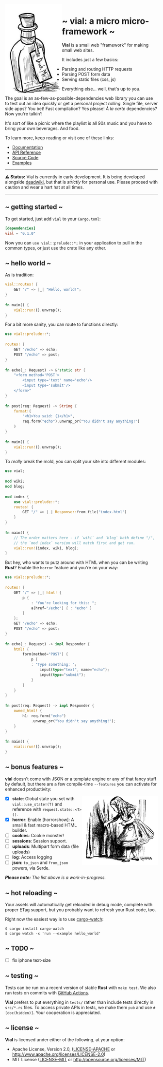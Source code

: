 <img src="./docs/img/drink-me.jpeg" alt="Drink Me." align="left" height="300" />

# ~ vial: a micro micro-framework ~

**Vial** is a small web "framework" for making small web sites.

It includes just a few basics:

- Parsing and routing HTTP requests
- Parsing POST form data
- Serving static files (css, js)

Everything else... well, that's up to you.

The goal is an as-few-as-possible-dependencies web library you can
use to test out an idea quickly or get a personal project _rolling_.
Single file, server side apps? You bet! Fast compilation? Yes please!
_À la carte_ dependencies? Now you're talkin'!

It's sort of like a picnic where the playlist is all 90s music and you
have to bring your own beverages. And food.

To learn more, keep reading or visit one of these links:

- [Documentation](https://vial.sh/)
- [API Reference](https://docs.rs/vial)
- [Source Code](https://github.com/xvxx/vial)
- [Examples](https://github.com/xvxx/vial/tree/master/examples)

---

**⚠ Status:** Vial is currently in early development. It is being
developed alongside [deadwiki], but that is _strictly_ for personal
use. Please proceed with caution and wear a hart hat at all times.

---

## ~ getting started ~

To get started, just add `vial` to your `Cargo.toml`:

```toml
[dependencies]
vial = "0.1.0"
```

Now you can `use vial::prelude::*;` in your application to pull in the
common types, or just use the crate like any other.

## ~ hello world ~

As is tradition:

```rust
vial::routes! {
    GET "/" => |_| "Hello, world!";
}

fn main() {
    vial::run!().unwrap();
}
```

For a bit more sanity, you can route to functions directly:

```rust
use vial::prelude::*;

routes! {
    GET "/echo" => echo;
    POST "/echo" => post;
}

fn echo(_: Request) -> &'static str {
    "<form method='POST'>
        <input type='text' name='echo'/>
        <input type='submit'/>
    </form>"
}

fn post(req: Request) -> String {
    format!(
        "<h1>You said: {}</h1>",
        req.form("echo").unwrap_or("You didn't say anything!")
    )
}

fn main() {
    vial::run!().unwrap();
}
```

To _really_ break the mold, you can split your site into different
modules:

```rust
use vial;

mod wiki;
mod blog;

mod index {
    use vial::prelude::*;
    routes! {
        GET "/" => |_| Response::from_file("index.html")
    }
}

fn main() {
    // The order matters here - if `wiki` and `blog` both define "/",
    // the `mod index` version will match first and get run.
    vial::run!(index, wiki, blog);
}
```

But hey, who wants to putz around with HTML when you can be writing
**Rust**? Enable the `horror` feature and you're on your way:

```rust
use vial::prelude::*;

routes! {
    GET "/" => |_| html! {
        p {
            : "You're looking for this: ";
            a(href="/echo") { : "echo" }
        }
    };
    GET "/echo" => echo;
    POST "/echo" => post;
}

fn echo(_: Request) -> impl Responder {
    html! {
        form(method="POST") {
            p {
            : "Type something: ";
                input(type="text", name="echo");
                input(type="submit");
            }
        }
    }
}

fn post(req: Request) -> impl Responder {
    owned_html! {
        h1: req.form("echo")
            .unwrap_or("You didn't say anything!");
    }
}

fn main() {
    vial::run!().unwrap();
}
```

## ~ bonus features ~

**vial** doesn't come with JSON or a template engine or any of that
fancy stuff by default, but there are a few compile-time `--features`
you can activate for enhanced productivity:

<img src="./docs/img/alice.jpeg" alt="Alice" align="right" width="250" />

- [x] **state**: Global state you set with `vial::use_state!(T)` and
      reference with `request.state::<T>()`.
- [x] **horror**: Enable [horrorshow]: A small & fast macro-based HTML
      builder.
- [ ] **cookies**: Cookie monster!
- [ ] **sessions**: Session support.
- [ ] **uploads**: Multipart form data (file uploads)
- [ ] **log**: Access logging
- [ ] **json**: `to_json` and `from_json` powers, via Serde.

_**Please note:** The list above is a work-in-progress._

## ~ hot reloading ~

Your assets will automatically get reloaded in debug mode, complete
with proper ETag support, but you probably want to refresh your Rust
code, too.

Right now the easiest way is to use [cargo-watch]:

    $ cargo install cargo-watch
    $ cargo watch -x 'run --example hello_world'

## ~ T0D0 ~

- [ ] fix iphone text-size

## ~ testing ~

Tests can be run on a recent version of stable **Rust** with
`make test`. We also run tests on commits with [GitHub
Actions][gh-build-action].

**Vial** prefers to put everything in `tests/` rather than include
tests directly in `src/*.rs` files. To access private APIs in tests,
we make them `pub` and use `#[doc(hidden)]`. Your cooperation is
appreciated.

## ~ license ~

**Vial** is licensed under either of the following, at your option:

- Apache License, Version 2.0, ([LICENSE-APACHE](LICENSE-APACHE) or
  http://www.apache.org/licenses/LICENSE-2.0)
- MIT License ([LICENSE-MIT](LICENSE-MIT) or
  http://opensource.org/licenses/MIT)

[cargo-watch]: https://crates.io/crates/cargo-watch
[horrowshow]: https://github.com/Stebalien/horrorshow-rs
[deadwiki]: https://github.com/xvxx/deadwiki
[gh-build-action]: https://github.com/xvxx/vial/actions?query=workflow%3Abuild
